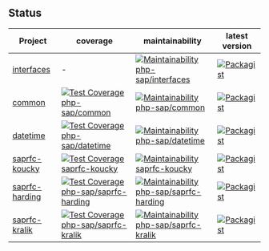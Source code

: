 ## Status

| Project                   | coverage                                                                            | maintainability                                                                                       | latest version                                                  |
|---------------------------|-------------------------------------------------------------------------------------|-------------------------------------------------------------------------------------------------------|-----------------------------------------------------------------|
| [interfaces][interfaces]  | -                                                                                   | [![Maintainability php-sap/interfaces][interfaces-maintainability-badge]][interfaces-maintainability] | [![Packagist][interfaces-version-badge]][interfaces-packagist]  |
| [common][common]          | [![Test Coverage php-sap/common][common-coverage-badge]][common-coverage]           | [![Maintainability php-sap/common][common-maintainability-badge]][common-maintainability]             | [![Packagist][common-version-badge]][common-packagist]          |
| [datetime][datetime]      | [![Test Coverage php-sap/datetime][datetime-coverage-badge]][datetime-coverage]     | [![Maintainability php-sap/datetime][datetime-maintainability-badge]][datetime-maintainability]       | [![Packagist][datetime-version-badge]][datetime-packagist]      |
| [saprfc-koucky][koucky]   | [![Test Coverage saprfc-koucky][koucky-coverage-badge]][koucky-coverage]            | [![Maintainability saprfc-koucky][koucky-maintainability-badge]][koucky-maintainability]              | [![Packagist][koucky-version-badge]][koucky-packagist]          |
| [saprfc-harding][harding] | [![Test Coverage php-sap/saprfc-harding][harding-coverage-badge]][harding-coverage] | [![Maintainability php-sap/saprfc-harding][harding-maintainability-badge]][harding-maintainability]   | [![Packagist][harding-version-badge]][harding-packagist]        |
| [saprfc-kralik][kralik]   | [![Test Coverage php-sap/saprfc-kralik][kralik-coverage-badge]][kralik-coverage]    | [![Maintainability php-sap/saprfc-kralik][kralik-maintainability-badge]][kralik-maintainability]      | [![Packagist][kralik-version-badge]][kralik-packagist]          |

[interfaces]: https://github.com/php-sap/interfaces
[interfaces-maintainability-badge]: https://api.codeclimate.com/v1/badges/743e9c53ed08b8455f50/maintainability
[interfaces-maintainability]: https://codeclimate.com/github/php-sap/interfaces/maintainability
[interfaces-packagist]: https://packagist.org/packages/php-sap/interfaces
[interfaces-version-badge]: https://img.shields.io/packagist/v/php-sap/interfaces.svg
[common]: https://github.com/php-sap/common
[common-maintainability-badge]: https://api.codeclimate.com/v1/badges/843db325cd8b83ff8eca/maintainability
[common-maintainability]: https://codeclimate.com/github/php-sap/common/maintainability
[common-coverage-badge]: https://api.codeclimate.com/v1/badges/843db325cd8b83ff8eca/test_coverage
[common-coverage]: https://codeclimate.com/github/php-sap/common/test_coverage
[common-packagist]: https://packagist.org/packages/php-sap/common
[common-version-badge]: https://img.shields.io/packagist/v/php-sap/common.svg
[datetime]: https://github.com/php-sap/datetime
[datetime-maintainability-badge]: https://api.codeclimate.com/v1/badges/1bfab925e39bfaf242fc/maintainability
[datetime-maintainability]: https://codeclimate.com/github/php-sap/datetime/maintainability
[datetime-coverage-badge]: https://api.codeclimate.com/v1/badges/1bfab925e39bfaf242fc/test_coverage
[datetime-coverage]: https://codeclimate.com/github/php-sap/datetime/test_coverage
[datetime-packagist]: https://packagist.org/packages/php-sap/datetime
[datetime-version-badge]: https://img.shields.io/packagist/v/php-sap/datetime.svg
[koucky]: https://github.com/php-sap/saprfc-koucky
[koucky-maintainability-badge]: https://api.codeclimate.com/v1/badges/1c67c34d571c4a0a1492/maintainability
[koucky-maintainability]: https://codeclimate.com/github/php-sap/saprfc-koucky/maintainability
[koucky-coverage-badge]: https://api.codeclimate.com/v1/badges/1c67c34d571c4a0a1492/test_coverage
[koucky-coverage]: https://codeclimate.com/github/php-sap/saprfc-koucky/test_coverage
[koucky-packagist]: https://packagist.org/packages/php-sap/saprfc-koucky
[koucky-version-badge]: https://img.shields.io/packagist/v/php-sap/saprfc-koucky.svg
[harding]: https://github.com/php-sap/saprfc-harding
[harding-maintainability-badge]: https://api.codeclimate.com/v1/badges/81cbf146565bc4d1af4f/maintainability
[harding-maintainability]: https://codeclimate.com/github/php-sap/saprfc-harding/maintainability
[harding-coverage-badge]: https://api.codeclimate.com/v1/badges/81cbf146565bc4d1af4f/test_coverage
[harding-coverage]: https://codeclimate.com/github/php-sap/saprfc-harding/test_coverage
[harding-packagist]: https://packagist.org/packages/php-sap/saprfc-harding
[harding-version-badge]: https://img.shields.io/packagist/v/php-sap/saprfc-harding.svg
[kralik]: https://github.com/php-sap/saprfc-kralik
[kralik-maintainability-badge]: https://api.codeclimate.com/v1/badges/d94f95bad2040c993c65/maintainability
[kralik-maintainability]: https://codeclimate.com/github/php-sap/saprfc-kralik/maintainability
[kralik-coverage-badge]: https://api.codeclimate.com/v1/badges/d94f95bad2040c993c65/test_coverage
[kralik-coverage]: https://codeclimate.com/github/php-sap/saprfc-kralik/test_coverage
[kralik-packagist]: https://packagist.org/packages/php-sap/saprfc-kralik
[kralik-version-badge]: https://img.shields.io/packagist/v/php-sap/saprfc-kralik.svg
